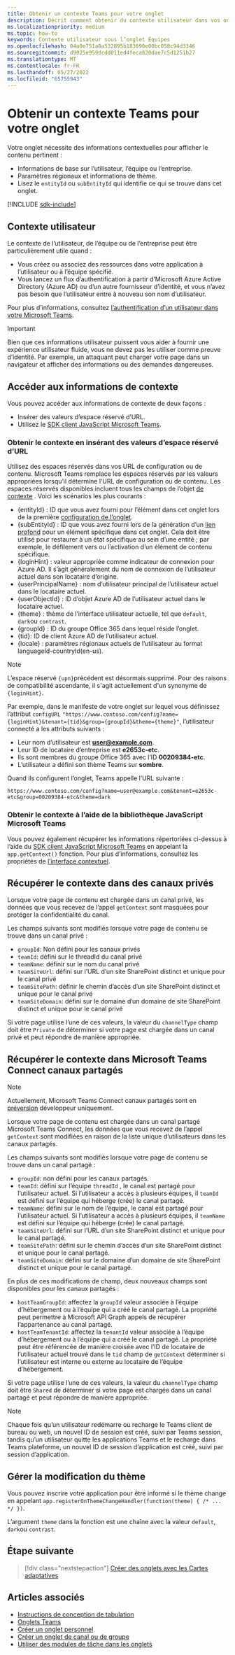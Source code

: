 ```yaml
---
title: Obtenir un contexte Teams pour votre onglet
description: Décrit comment obtenir du contexte utilisateur dans vos onglets
ms.localizationpriority: medium
ms.topic: how-to
keywords: Contexte utilisateur sous l’onglet Équipes
ms.openlocfilehash: 04a0e751a8a532895b183690e00bc058c94d3346
ms.sourcegitcommit: d9025e959dcdd011ed4feca820dae7c5d1251b27
ms.translationtype: MT
ms.contentlocale: fr-FR
ms.lasthandoff: 05/27/2022
ms.locfileid: "65755943"
---
```

# <a name="get-context-for-your-tab"></a>Obtenir un contexte Teams pour votre onglet

Votre onglet nécessite des informations contextuelles pour afficher le contenu pertinent :

* Informations de base sur l’utilisateur, l’équipe ou l’entreprise.
* Paramètres régionaux et informations de thème.
* Lisez le `entityId` ou `subEntityId` qui identifie ce qui se trouve dans cet onglet.

[!INCLUDE [sdk-include](~/includes/sdk-include.md)]

## <a name="user-context"></a>Contexte utilisateur

Le contexte de l’utilisateur, de l’équipe ou de l’entreprise peut être particulièrement utile quand :

* Vous créez ou associez des ressources dans votre application à l’utilisateur ou à l’équipe spécifié.
* Vous lancez un flux d’authentification à partir d’Microsoft Azure Active Directory (Azure AD) ou d’un autre fournisseur d’identité, et vous n’avez pas besoin que l’utilisateur entre à nouveau son nom d’utilisateur.

Pour plus d’informations, consultez [l’authentification d’un utilisateur dans votre Microsoft Teams](~/concepts/authentication/authentication.md).

> [!IMPORTANT]
> Bien que ces informations utilisateur puissent vous aider à fournir une expérience utilisateur fluide, vous ne devez pas les utiliser comme preuve d’identité.  Par exemple, un attaquant peut charger votre page dans un navigateur et afficher des informations ou des demandes dangereuses.

## <a name="access-context-information"></a>Accéder aux informations de contexte

Vous pouvez accéder aux informations de contexte de deux façons :

* Insérer des valeurs d’espace réservé d’URL.
* Utilisez le [SDK client JavaScript Microsoft Teams](/javascript/api/overview/msteams-client).

### <a name="get-context-by-inserting-url-placeholder-values"></a>Obtenir le contexte en insérant des valeurs d’espace réservé d’URL

Utilisez des espaces réservés dans vos URL de configuration ou de contenu. Microsoft Teams remplace les espaces réservés par les valeurs appropriées lorsqu’il détermine l’URL de configuration ou de contenu. Les espaces réservés disponibles incluent tous les champs de l’objet [de contexte](/javascript/api/@microsoft/teams-js/microsoftteams.context?view=msteams-client-js-1.12.1&preserve-view=true) . Voici les scénarios les plus courants :

* {entityId} : ID que vous avez fourni pour l’élément dans cet onglet lors de la première [configuration de l’onglet](~/tabs/how-to/create-tab-pages/configuration-page.md).
* {subEntityId} : ID que vous avez fourni lors de la génération d’un [lien profond](~/concepts/build-and-test/deep-links.md) pour un élément spécifique dans cet onglet. Cela doit être utilisé pour restaurer à un état spécifique au sein d’une entité ; par exemple, le défilement vers ou l’activation d’un élément de contenu spécifique.
* {loginHint} : valeur appropriée comme indicateur de connexion pour Azure AD. Il s’agit généralement du nom de connexion de l’utilisateur actuel dans son locataire d’origine.
* {userPrincipalName} : nom d’utilisateur principal de l’utilisateur actuel dans le locataire actuel.
* {userObjectId} : ID d’objet Azure AD de l’utilisateur actuel dans le locataire actuel.
* {theme} : thème de l’interface utilisateur actuelle, tel que `default`, `dark`ou `contrast`.
* {groupId} : ID du groupe Office 365 dans lequel réside l’onglet.
* {tid}: ID de client Azure AD de l’utilisateur actuel.
* {locale} : paramètres régionaux actuels de l’utilisateur au format languageId-countryId(en-us).

> [!NOTE]
> L’espace réservé `{upn}`précédent est désormais supprimé. Pour des raisons de compatibilité ascendante, il s'agit actuellement d'un synonyme de `{loginHint}`.

Par exemple, dans le manifeste de votre onglet sur lequel vous définissez l’attribut `configURL` `"https://www.contoso.com/config?name={loginHint}&tenant={tid}&group={groupId}&theme={theme}"`, l’utilisateur connecté a les attributs suivants :

* Leur nom d’utilisateur est **user@example.com**.
* Leur ID de locataire d’entreprise est **e2653c-etc**.
* Ils sont membres du groupe Office 365 avec l’ID **00209384-etc**.
* L’utilisateur a défini son thème Teams sur **sombre**.

Quand ils configurent l’onglet, Teams appelle l’URL suivante :

`https://www.contoso.com/config?name=user@example.com&tenant=e2653c-etc&group=00209384-etc&theme=dark`

### <a name="get-context-by-using-the-microsoft-teams-javascript-library"></a>Obtenir le contexte à l’aide de la bibliothèque JavaScript Microsoft Teams

Vous pouvez également récupérer les informations répertoriées ci-dessus à l’aide du [SDK client JavaScript Microsoft Teams](/javascript/api/overview/msteams-client) en appelant la `app.getContext()` fonction. Pour plus d’informations, consultez les propriétés de [l’interface contextuel](/javascript/api/@microsoft/teams-js/app.context?view=msteams-client-js-latest&preserve-view=true).

## <a name="retrieve-context-in-private-channels"></a>Récupérer le contexte dans des canaux privés

Lorsque votre page de contenu est chargée dans un canal privé, les données que vous recevez de l’appel `getContext` sont masquées pour protéger la confidentialité du canal.

Les champs suivants sont modifiés lorsque votre page de contenu se trouve dans un canal privé :

* `groupId`: Non défini pour les canaux privés
* `teamId`: défini sur le threadId du canal privé
* `teamName`: définir sur le nom du canal privé
* `teamSiteUrl`: défini sur l’URL d’un site SharePoint distinct et unique pour le canal privé
* `teamSitePath`: définir le chemin d’accès d’un site SharePoint distinct et unique pour le canal privé
* `teamSiteDomain`: défini sur le domaine d’un domaine de site SharePoint distinct et unique pour le canal privé

Si votre page utilise l’une de ces valeurs, la valeur du `channelType` champ doit être `Private` de déterminer si votre page est chargée dans un canal privé et peut répondre de manière appropriée.

## <a name="retrieve-context-in-microsoft-teams-connect-shared-channels"></a>Récupérer le contexte dans Microsoft Teams Connect canaux partagés

> [!NOTE]
> Actuellement, Microsoft Teams Connect canaux partagés sont en [préversion](../../resources/dev-preview/developer-preview-intro.md) développeur uniquement.

Lorsque votre page de contenu est chargée dans un canal partagé Microsoft Teams Connect, les données que vous recevez de l’appel `getContext` sont modifiées en raison de la liste unique d’utilisateurs dans les canaux partagés.

Les champs suivants sont modifiés lorsque votre page de contenu se trouve dans un canal partagé :

* `groupId`: non défini pour les canaux partagés.
* `teamId`: défini sur l’équipe `threadId` , le canal est partagé pour l’utilisateur actuel. Si l’utilisateur a accès à plusieurs équipes, il `teamId` est défini sur l’équipe qui héberge (crée) le canal partagé.
* `teamName`: défini sur le nom de l’équipe, le canal est partagé pour l’utilisateur actuel. Si l’utilisateur a accès à plusieurs équipes, il `teamName` est défini sur l’équipe qui héberge (crée) le canal partagé.
* `teamSiteUrl`: défini sur l’URL d’un site SharePoint distinct et unique pour le canal partagé.
* `teamSitePath`: défini sur le chemin d’accès d’un site SharePoint distinct et unique pour le canal partagé.
* `teamSiteDomain`: défini sur le domaine d’un domaine de site SharePoint distinct et unique pour le canal partagé.

En plus de ces modifications de champ, deux nouveaux champs sont disponibles pour les canaux partagés :

* `hostTeamGroupId`: affectez la `groupId` valeur associée à l’équipe d’hébergement ou à l’équipe qui a créé le canal partagé. La propriété peut permettre à Microsoft API Graph appels de récupérer l’appartenance au canal partagé.
* `hostTeamTenantId`: affectez la `tenantId` valeur associée à l’équipe d’hébergement ou à l’équipe qui a créé le canal partagé. La propriété peut être référencée de manière croisée avec l’ID de locataire de l’utilisateur actuel trouvé dans le `tid` champ de `getContext` déterminer si l’utilisateur est interne ou externe au locataire de l’équipe d’hébergement.

Si votre page utilise l’une de ces valeurs, la valeur du `channelType` champ doit être `Shared` de déterminer si votre page est chargée dans un canal partagé et peut répondre de manière appropriée.

> [!NOTE]
> Chaque fois qu’un utilisateur redémarre ou recharge le Teams client de bureau ou web, un nouvel ID de session est créé, suivi par Teams session, tandis qu’un utilisateur quitte les applications Teams et le recharge dans Teams plateforme, un nouvel ID de session d’application est créé, suivi par session d’application.

## <a name="handle-theme-change"></a>Gérer la modification du thème

Vous pouvez inscrire votre application pour être informé si le thème change en appelant `app.registerOnThemeChangeHandler(function(theme) { /* ... */ })`.

L’argument `theme` dans la fonction est une chaîne avec la valeur `default`, `dark`ou `contrast`.

## <a name="next-step"></a>Étape suivante

> [!div class="nextstepaction"]
> [Créer des onglets avec les Cartes adaptatives](~/tabs/how-to/build-adaptive-card-tabs.md)

## <a name="see-also"></a>Articles associés

* [Instructions de conception de tabulation](../../tabs/design/tabs.md)
* [Onglets Teams](~/tabs/what-are-tabs.md)
* [Créer un onglet personnel](~/tabs/how-to/create-personal-tab.md)
* [Créer un onglet de canal ou de groupe](~/tabs/how-to/create-channel-group-tab.md)
* [Utiliser des modules de tâche dans les onglets](~/task-modules-and-cards/task-modules/task-modules-tabs.md)
